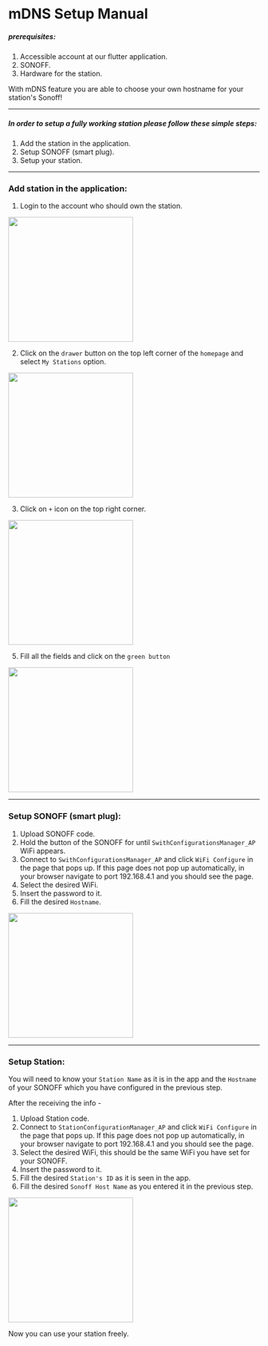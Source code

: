 

# mDNS Setup Manual
##### prerequisites:
1. Accessible account at our flutter application.
2. SONOFF.
3. Hardware for the station.

With mDNS feature you are able to choose your own hostname for your station's Sonoff!

___

##### In order to setup a fully working station please follow these simple steps:
1. Add the station in the application.
2. Setup SONOFF (smart plug).
3. Setup your station.

___

### Add station in the application:
1. Login to the account who should own the station.

<img src="https://github.com/AseelAborokn/IOT-LabManager/blob/master/Project/src/imgs/home_page.png" width="250" hight="250">

2. Click on the `drawer` button on the top left corner of the `homepage` and select `My Stations` option.

<img src="https://github.com/AseelAborokn/IOT-LabManager/blob/master/Project/src/imgs/drawer.png" width="250" hight="250">

3. Click on `+` icon on the top right corner.

<img src="https://github.com/AseelAborokn/IOT-LabManager/blob/master/Project/src/imgs/my_stations.png" width="250" hight="250">

5. Fill all the fields and click on the `green button`

<img src="https://github.com/AseelAborokn/IOT-LabManager/blob/master/Project/src/imgs/CreateStation.png" width="250" hight="250">

___

### Setup SONOFF (smart plug):

1. Upload SONOFF code.
2. Hold the button of the SONOFF for until `SwithConfigurationsManager_AP` WiFi appears.
3. Connect to `SwithConfigurationsManager_AP` and click `WiFi Configure` in the page that pops up. If this page does not pop up automatically, in your browser navigate to port 192.168.4.1 and you should see the page.
4. Select the desired WiFi.
5. Insert the password to it.
6. Fill the desired `Hostname`.

<img src="https://github.com/AseelAborokn/IOT-LabManager/blob/master/Project/src/imgs/mDNS_ConfigureSonoff.jpeg" width="250" hight="250">

___

### Setup Station:

You will need to know your `Station Name` as it is in the app and the `Hostname` of your SONOFF which you have configured in the previous step.

After the receiving the info - 
1. Upload Station code.
2. Connect to `StationConfigurationManager_AP` and click `WiFi Configure` in the page that pops up. If this page does not pop up automatically, in your browser navigate to port 192.168.4.1 and you should see the page.
3. Select the desired WiFi, this should be the same WiFi you have set for your SONOFF.
4. Insert the password to it.
5. Fill the desired `Station's ID` as it is seen in the app.
6. Fill the desired `Sonoff Host Name` as you entered it in the previous step.

<img src="https://github.com/AseelAborokn/IOT-LabManager/blob/master/Project/src/imgs/mDNS_ConfigureStation.jpeg" width="250" hight="250">

Now you can use your station freely.
